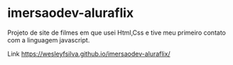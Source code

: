 # imersaodev-aluraflix

Projeto de site de filmes em que usei Html,Css e tive meu primeiro contato com a linguagem javascript.

Link https://wesleyfsilva.github.io/imersaodev-aluraflix/
